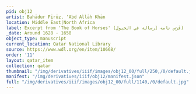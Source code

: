 ```yaml
---
pid: obj12
artist: Bahādur Fīrūz, ʻAbd Allāh Khān
location: Middle East|North Africa
label: Excerpt from 'The Book of Horses' (فَرَس نامه [رسالة في الخيول)
_date: Around 1628 - 1658
object_type: manuscript
current_location: Qatar National Library
source: https://www.wdl.org/en/item/10668/
order: '11'
layout: qatar_item
collection: qatar
thumbnail: "/img/derivatives/iiif/images/obj12_00/full/250,/0/default.jpg"
manifest: "/img/derivatives/iiif/obj12/manifest.json"
full: "/img/derivatives/iiif/images/obj12_00/full/1140,/0/default.jpg"
---
```

